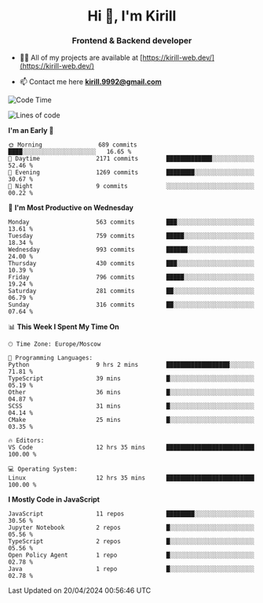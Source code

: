 <h1 align="center">Hi 👋, I'm Kirill</h1>
<h3 align="center">Frontend & Backend developer</h3>

- 👨‍💻 All of my projects are available at [https://kirill-web.dev/](https://kirill-web.dev/)

- 📫 Contact me here **kirill.9992@gmail.com**











<!--START_SECTION:waka-->
![Code Time](http://img.shields.io/badge/Code%20Time-1%2C748%20hrs%2046%20mins-blue)

![Lines of code](https://img.shields.io/badge/From%20Hello%20World%20I%27ve%20Written-4.4%20million%20lines%20of%20code-blue)

**I'm an Early 🐤** 

```text
🌞 Morning                689 commits         ████░░░░░░░░░░░░░░░░░░░░░   16.65 % 
🌆 Daytime                2171 commits        █████████████░░░░░░░░░░░░   52.46 % 
🌃 Evening                1269 commits        ████████░░░░░░░░░░░░░░░░░   30.67 % 
🌙 Night                  9 commits           ░░░░░░░░░░░░░░░░░░░░░░░░░   00.22 % 
```
📅 **I'm Most Productive on Wednesday** 

```text
Monday                   563 commits         ███░░░░░░░░░░░░░░░░░░░░░░   13.61 % 
Tuesday                  759 commits         █████░░░░░░░░░░░░░░░░░░░░   18.34 % 
Wednesday                993 commits         ██████░░░░░░░░░░░░░░░░░░░   24.00 % 
Thursday                 430 commits         ███░░░░░░░░░░░░░░░░░░░░░░   10.39 % 
Friday                   796 commits         █████░░░░░░░░░░░░░░░░░░░░   19.24 % 
Saturday                 281 commits         ██░░░░░░░░░░░░░░░░░░░░░░░   06.79 % 
Sunday                   316 commits         ██░░░░░░░░░░░░░░░░░░░░░░░   07.64 % 
```


📊 **This Week I Spent My Time On** 

```text
🕑︎ Time Zone: Europe/Moscow

💬 Programming Languages: 
Python                   9 hrs 2 mins        ██████████████████░░░░░░░   71.81 % 
TypeScript               39 mins             █░░░░░░░░░░░░░░░░░░░░░░░░   05.19 % 
Other                    36 mins             █░░░░░░░░░░░░░░░░░░░░░░░░   04.87 % 
SCSS                     31 mins             █░░░░░░░░░░░░░░░░░░░░░░░░   04.14 % 
CMake                    25 mins             █░░░░░░░░░░░░░░░░░░░░░░░░   03.35 % 

🔥 Editors: 
VS Code                  12 hrs 35 mins      █████████████████████████   100.00 % 

💻 Operating System: 
Linux                    12 hrs 35 mins      █████████████████████████   100.00 % 
```

**I Mostly Code in JavaScript** 

```text
JavaScript               11 repos            ████████░░░░░░░░░░░░░░░░░   30.56 % 
Jupyter Notebook         2 repos             █░░░░░░░░░░░░░░░░░░░░░░░░   05.56 % 
TypeScript               2 repos             █░░░░░░░░░░░░░░░░░░░░░░░░   05.56 % 
Open Policy Agent        1 repo              █░░░░░░░░░░░░░░░░░░░░░░░░   02.78 % 
Java                     1 repo              █░░░░░░░░░░░░░░░░░░░░░░░░   02.78 % 
```




 Last Updated on 20/04/2024 00:56:46 UTC
<!--END_SECTION:waka-->
